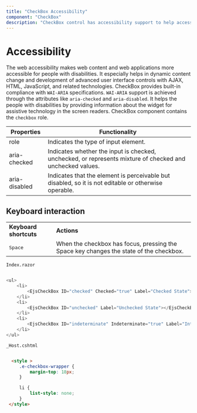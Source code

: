 ```yaml
---
title: "CheckBox Accessibility"
component: "CheckBox"
description: "CheckBox control has accessibility support to help access the features via keyboard, on-screen readers, or other assistive technology devices."
---
```


# Accessibility

The web accessibility makes web content and web applications more accessible for people with disabilities. It especially helps in dynamic content change and development of advanced user interface controls with AJAX, HTML, JavaScript, and related technologies.
CheckBox provides built-in compliance with `WAI-ARIA` specifications. `WAI-ARIA` support is achieved through the attributes like `aria-checked` and `aria-disabled`. It helps the people with disabilities by providing information about the widget for assistive
technology in the screen readers. CheckBox component contains the `checkbox` role.

| Properties | Functionality |
| ------------ | ----------------------- |
| role | Indicates the type of input element. |
| aria-checked | Indicates whether the input is checked, unchecked, or represents mixture of checked and unchecked values. |
| aria-disabled | Indicates that the element is perceivable but disabled, so it is not editable or otherwise operable. |

## Keyboard interaction

<!-- markdownlint-disable MD033 -->
<table>
<tr>
<td>
<b>Keyboard shortcuts</b></td><td>
<b>Actions</b></td></tr>
<tr>
<td>
<kbd>Space</kbd></td><td>
When the checkbox has focus, pressing the Space key changes the state of the checkbox.</td></tr>
</table>

`Index.razor`

```csharp

<ul>
    <li>
        <EjsCheckBox ID="checked" Checked="true" Label="Checked State"></EjsCheckBox>
    </li>
    <li>
        <EjsCheckBox ID="unchecked" Label="Unchecked State"></EjsCheckBox>
    </li>
    <li>
        <EjsCheckBox ID="indeterminate" Indeterminate="true" Label="Intermediate State"></EjsCheckBox>
    </li>
</ul>

  ```

  `_Host.cshtml`

   ```html

     <style >
        .e-checkbox-wrapper {
            margin-top: 18px;
        }

        li {
            list-style: none;
        }
    </style>

  ```  
